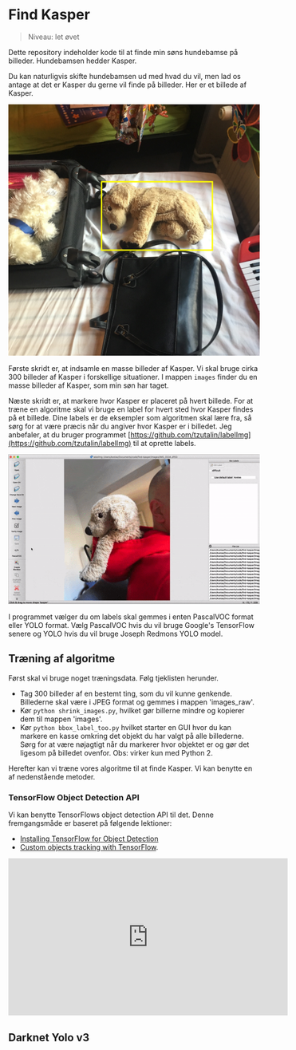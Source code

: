 # Find Kasper

> Niveau: let øvet

Dette repository indeholder kode til at finde min søns hundebamse på billeder. Hundebamsen hedder Kasper.

Du kan naturligvis skifte hundebamsen ud med hvad du vil, men lad os antage at det er Kasper du gerne vil finde på billeder. Her er et billede af Kasper.

![Kasper](eksempel.JPG)

Første skridt er, at indsamle en masse billeder af Kasper. Vi skal bruge cirka 300 billeder af Kasper i forskellige situationer. I mappen `images` finder du en masse billeder af Kasper, som min søn har taget.

Næste skridt er, at markere hvor Kasper er placeret på hvert billede. For at træne en algoritme skal vi bruge en label for hvert sted hvor Kasper findes på et billede. Dine labels er de eksempler som algoritmen skal lære fra, så sørg for at være præcis når du angiver hvor Kasper er i billedet. Jeg anbefaler, at du bruger programmet [https://github.com/tzutalin/labelImg](https://github.com/tzutalin/labelImg) til at oprette labels.

![Labeling](labeling.gif)

I programmet vælger du om labels skal gemmes i enten PascalVOC format eller YOLO format. Vælg PascalVOC hvis du vil bruge Google's TensorFlow senere og YOLO hvis du vil bruge Joseph Redmons YOLO model.

## Træning af algoritme

Først skal vi bruge noget træningsdata. Følg tjeklisten herunder.

- Tag 300 billeder af en bestemt ting, som du vil kunne genkende. Billederne skal være i JPEG format og gemmes i mappen 'images_raw'.
- Kør `python shrink_images.py`, hvilket gør billerne mindre og kopierer dem til mappen 'images'.
- Kør `python bbox_label_too.py` hvilket starter en GUI hvor du kan markere en kasse omkring det objekt du har valgt på alle billederne. Sørg for at være nøjagtigt når du markerer hvor objektet er og gør det ligesom på billedet ovenfor. Obs: virker kun med Python 2.

Herefter kan vi træne vores algoritme til at finde Kasper. Vi kan benytte en af nedenstående metoder.

### TensorFlow Object Detection API

Vi kan benytte TensorFlows object detection API til det. Denne fremgangsmåde er baseret på følgende lektioner:
- [Installing TensorFlow for Object Detection](https://pythonprogramming.net/introduction-use-tensorflow-object-detection-api-tutorial/)
- [Custom objects tracking with TensorFlow](https://pythonprogramming.net/custom-objects-tracking-tensorflow-object-detection-api-tutorial/?completed=/video-tensorflow-object-detection-api-tutorial/).

<iframe width="560" height="315" src="https://www.youtube.com/embed/K_mFnvzyLvc" frameborder="0" allow="autoplay; encrypted-media" allowfullscreen></iframe>


## Darknet Yolo v3

